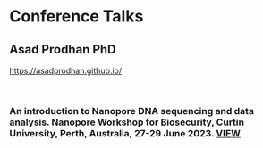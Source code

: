 # **Conference Talks** <br />



## **Asad Prodhan PhD** 
https://asadprodhan.github.io/

<br />



### **An introduction to Nanopore DNA sequencing and data analysis. Nanopore Workshop for Biosecurity, Curtin University, Perth, Australia, 27-29 June 2023.** [VIEW](https://github.com/asadprodhan/Conference_Talks/blob/main/Nanopore_Workshop_AsadProdhan_DPIRD.pdf)





<br />
